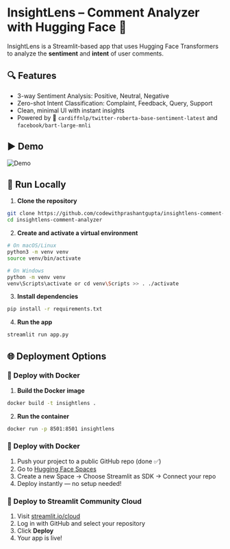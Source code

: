 # InsightLens – Comment Analyzer with Hugging Face 🤖

InsightLens is a Streamlit-based app that uses Hugging Face Transformers to analyze the **sentiment** and **intent** of user comments.

## 🔍 Features
- 3-way Sentiment Analysis: Positive, Neutral, Negative
- Zero-shot Intent Classification: Complaint, Feedback, Query, Support
- Clean, minimal UI with instant insights
- Powered by 🤗 `cardiffnlp/twitter-roberta-base-sentiment-latest` and `facebook/bart-large-mnli`

## ▶️ Demo
![Demo](https://github.com/user-attachments/assets/cb5ad3e9-d57c-4902-b2be-3213c731cd32)


## 🚀 Run Locally

1. **Clone the repository**
```bash
git clone https://github.com/codewithprashantgupta/insightlens-comment-analyzer.git
cd insightlens-comment-analyzer
```

2. **Create and activate a virtual environment**
```bash
# On macOS/Linux
python3 -m venv venv
source venv/bin/activate

# On Windows
python -m venv venv
venv\Scripts\activate or cd venv\Scripts >> . ./activate
```

3. **Install dependencies**
```bash
pip install -r requirements.txt
```

4. **Run the app**
```bash
streamlit run app.py
```

## 🌐 Deployment Options

### 🔸 Deploy with Docker

1. **Build the Docker image**
```bash
docker build -t insightlens .
```

2. **Run the container**
```bash
docker run -p 8501:8501 insightlens
```

### 🔸 Deploy with Docker
1. Push your project to a public GitHub repo (done ✅)
2. Go to [Hugging Face Spaces](https://huggingface.co/spaces)
3. Create a new Space → Choose Streamlit as SDK → Connect your repo
4. Deploy instantly — no setup needed!


### 🔸 Deploy to Streamlit Community Cloud

1. Visit [streamlit.io/cloud](https://streamlit.io/cloud)  
2. Log in with GitHub and select your repository  
3. Click **Deploy**  
4. Your app is live!
